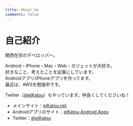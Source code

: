 ```yaml
---
title: About me
comments: false
---
```


# 自己紹介
関西在住のデベロッパー。

Android・iPhone・Mac・Web・ガジェットが大好き。  
好きなこと、考えたことを記事にしています。  
Androidアプリ/iPhoneアプリを作ってます。  
最近は、AWSを勉強中です。

Twitter（[@eiKatou](https://twitter.com/#!/eiKatou)）もやっています。仲良くしてくださいね！

- メインサイト：[eiKatou.net](http://eikatou.net/)
- Androidアプリのサイト：[eiKatou Android Apps](https://sites.google.com/site/titanandroidapps/)
- Twitter：[@eiKatou](https://twitter.com/#!/eiKatou)